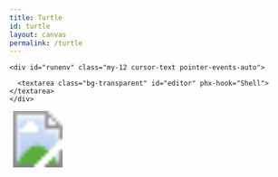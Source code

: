```yaml
---
title: Turtle
id: turtle
layout: canvas
permalink: /turtle
---
```

<!-- ! This page has been redirected to /dojo -->

<!-- Canvas background -->
<canvas phx-update="ignore" id="canvas" class="fixed w-full h-full animate-fade transition duration-200 bg-inherit"></canvas>
<div id="runenv"  class="relative max-h-screen overflow-hidden">


    <div id="runenv" class="my-12 cursor-text pointer-events-auto">

      <textarea class="bg-transparent" id="editor" phx-hook="Shell"></textarea>
    </div>

<div
id="output"
class="fixed bottom-0 overflow-y-auto font-mono border-none text-orange-700 left-2"
>
</div>

<svg class="animate-fadeout fixed top-20 overflow-y-auto font-mono border-none text-orange-700 right-2" xmlns="http://www.w3.org/2000/svg" viewBox="0 0 50 50" height="200"  > 
<image xlink:href="/assets/logo.svg" width="25" height="25"/>
</svg>

